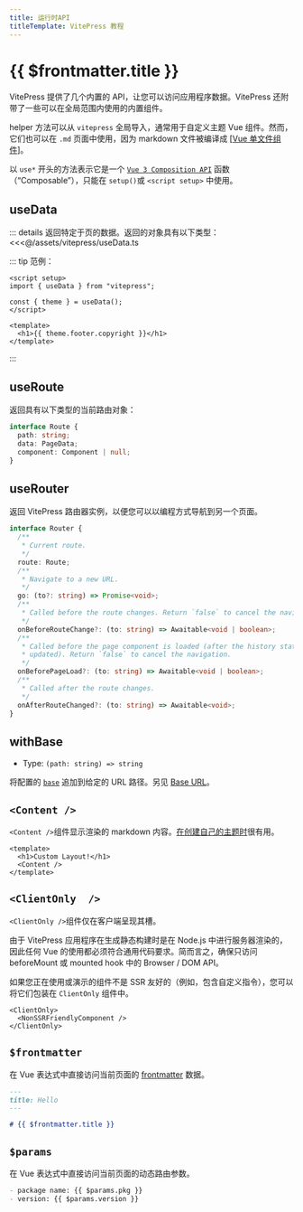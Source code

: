```yaml
---
title: 运行时API
titleTemplate: VitePress 教程
---
```


# {{ $frontmatter.title }}

VitePress 提供了几个内置的 API，让您可以访问应用程序数据。VitePress 还附带了一些可以在全局范围内使用的内置组件。

helper 方法可以从 `vitepress` 全局导入，通常用于自定义主题 Vue 组件。然而，它们也可以在 `.md` 页面中使用，因为 markdown 文件被编译成 [[Vue 单文件组件](https://vuejs.org/guide/scaling-up/sfc.html)]。

以 `use*` 开头的方法表示它是一个 [`Vue 3 Composition API`](https://vuejs.org/guide/introduction.html#composition-api) 函数（“Composable”），只能在 `setup()`或 `<script setup>` 中使用。

## useData <Badge type="info" text="可组合" />

::: details 返回特定于页的数据。返回的对象具有以下类型：
<<<@/assets/vitepress/useData.ts

::: tip 范例：

```vue
<script setup>
import { useData } from "vitepress";

const { theme } = useData();
</script>

<template>
  <h1>{{ theme.footer.copyright }}</h1>
</template>
```

:::

## useRoute <Badge type="info" text="可组合" />

返回具有以下类型的当前路由对象：

```ts
interface Route {
  path: string;
  data: PageData;
  component: Component | null;
}
```

## useRouter <Badge type="info" text="可组合" />

返回 VitePress 路由器实例，以便您可以以编程方式导航到另一个页面。

```ts
interface Router {
  /**
   * Current route.
   */
  route: Route;
  /**
   * Navigate to a new URL.
   */
  go: (to?: string) => Promise<void>;
  /**
   * Called before the route changes. Return `false` to cancel the navigation.
   */
  onBeforeRouteChange?: (to: string) => Awaitable<void | boolean>;
  /**
   * Called before the page component is loaded (after the history state is
   * updated). Return `false` to cancel the navigation.
   */
  onBeforePageLoad?: (to: string) => Awaitable<void | boolean>;
  /**
   * Called after the route changes.
   */
  onAfterRouteChanged?: (to: string) => Awaitable<void>;
}
```

## withBase <Badge type="info" text="helper" />

- Type: `(path: string) => string`

将配置的 [`base`](./site#base) 追加到给定的 URL 路径。另见 [Base URL](./../guide/writing/resources#base-url)。

## `<Content />` <Badge type="info" text="component" />

`<Content />`组件显示渲染的 markdown 内容。[在创建自己的主题时](https://vitepress.dev/guide/custom-theme)很有用。

```vue
<template>
  <h1>Custom Layout!</h1>
  <Content />
</template>
```

## `<ClientOnly  />` <Badge type="info" text="component" />

`<ClientOnly />`组件仅在客户端呈现其槽。

由于 VitePress 应用程序在生成静态构建时是在 Node.js 中进行服务器渲染的，因此任何 Vue 的使用都必须符合通用代码要求。简而言之，确保只访问 beforeMount 或 mounted hook 中的 Browser / DOM API。

如果您正在使用或演示的组件不是 SSR 友好的（例如，包含自定义指令），您可以将它们包装在 `ClientOnly` 组件中。

```vue
<ClientOnly>
  <NonSSRFriendlyComponent />
</ClientOnly>
```

## `$frontmatter` <Badge type="info" text="模板全局" />

在 Vue 表达式中直接访问当前页面的 [frontmatter](./frontmatter) 数据。

```md
---
title: Hello
---

# {{ $frontmatter.title }}
```

## `$params` <Badge type="info" text="模板全局" />

在 Vue 表达式中直接访问当前页面的动态路由参数。

```md
- package name: {{ $params.pkg }}
- version: {{ $params.version }}
```
